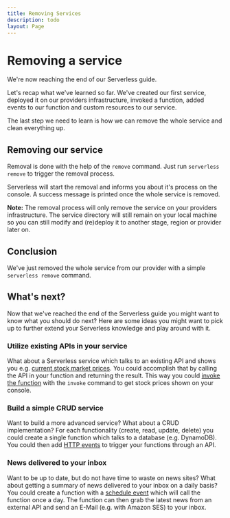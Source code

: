 ```yaml
---
title: Removing Services
description: todo
layout: Page
---
```


# Removing a service

We're now reaching the end of our Serverless guide.

Let's recap what we've learned so far. We've created our first service, deployed it on our providers infrastructure,
invoked a function, added events to our function and custom resources to our service.

The last step we need to learn is how we can remove the whole service and clean everything up.

##  Removing our service

Removal is done with the help of the `remove` command. Just run `serverless remove` to trigger the removal process.

Serverless will start the removal and informs you about it's process on the console.
A success message is printed once the whole service is removed.

**Note:** The removal process will only remove the service on your providers infrastructure. The service directory will
still remain on your local machine so you can still modify and (re)deploy it to another stage, region or provider later
on.

## Conclusion

We've just removed the whole service from our provider with a simple `serverless remove` command.

## What's next?

Now that we've reached the end of the Serverless guide you might want to know what you should do next?
Here are some ideas you might want to pick up to further extend your Serverless knowledge and play around with it.

### Utilize existing APIs in your service

What about a Serverless service which talks to an existing API and shows you e.g.
[current stock market prices](http://www.google.com/finance/info?q=NASDAQ:AMZN). You could accomplish that by calling
the API in your function and returning the result. This way you could [invoke the function](invoking-a-function.md)
with the `invoke` command to get stock prices shown on your console.

### Build a simple CRUD service

Want to build a more advanced service? What about a CRUD implementation? For each functionality (create, read, update,
delete) you could create a single function which talks to a database (e.g. DynamoDB). You could then add
[HTTP events](overview-of-event-sources.md) to trigger your functions through an API.

### News delivered to your inbox

Want to be up to date, but do not have time to waste on news sites? What about getting a summary of news delivered to your
inbox on a daily basis? You could create a function with a [schedule event](overview-of-event-sources.md) which will
call the function once a day. The function can then grab the latest news from an external API and send an E-Mail
(e.g. with Amazon SES) to your inbox.
